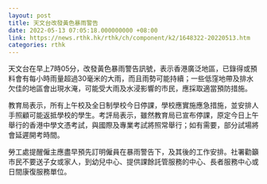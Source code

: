 ```yaml
---
layout: post
title: 天文台改發黃色暴雨警告
date: 2022-05-13 07:05:18.000000000 +08:00
link: https://news.rthk.hk/rthk/ch/component/k2/1648322-20220513.htm
categories: rthk
---
```


天文台在早上7時05分，改發黃色暴雨警告訊號，表示香港廣泛地區，已錄得或預料會有每小時雨量超過30毫米的大雨，而且雨勢可能持續；一些低窪地帶及排水欠佳的地區會出現水淹，可能受大雨及水浸影響的市民，應採取適當預防措施。

教育局表示，所有上午校及全日制學校今日停課，學校應實施應急措施，並安排人手照顧可能返抵學校的學生。考評局表示，雖然教育局已宣布停課，原定今日上午舉行的香港中學文憑考試，與國際及專業考試將照常舉行；如有需要，部分試場將會延遲開考時間。

勞工處提醒僱主應盡早預先訂明僱員在暴雨警告下，及其後的工作安排。社署勸籲市民不要送子女或家人，到幼兒中心、提供課餘託管服務的中心、長者服務中心或日間康復服務單位。
